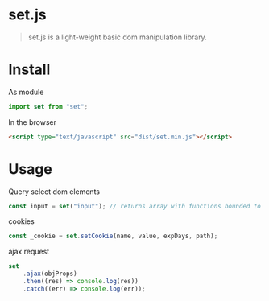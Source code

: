 # set.js

> set.js is a light-weight basic dom manipulation library.

# Install

As module

```javascript
import set from "set";
```

In the browser

```html
<script type="text/javascript" src="dist/set.min.js"></script>
```

# Usage

Query select dom elements

```javascript
const input = set("input"); // returns array with functions bounded to the Array constructor as prototypes
```

cookies

```javascript
const _cookie = set.setCookie(name, value, expDays, path);
```

ajax request

```javascript
set
	.ajax(objProps)
	.then((res) => console.log(res))
	.catch((err) => console.log(err));
```

